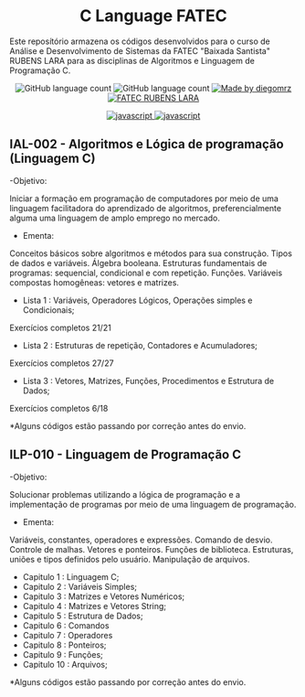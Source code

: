 <h1 align="center">
  C Language FATEC
</h1>

<p>Este reposítório armazena os códigos desenvolvidos para o curso de Análise e Desenvolvimento de Sistemas da FATEC "Baixada Santista" RUBENS LARA para as disciplinas de Algoritmos e Linguagem de Programação C. </p>

<p align="center">
  <img alt="GitHub language count" src="https://img.shields.io/github/last-commit/diegomrz/c-language-fatec">
  
  <img alt="GitHub language count" src="https://img.shields.io/github/languages/count/diegomrz/c-language-fatec">
  
  <a href="https://www.linkedin.com/in/diegomrz/">
    <img alt="Made by diegomrz" src="https://img.shields.io/badge/linkedin-diegomrz-blue">
  </a>

  <a href="https://skylab.rocketseat.com.br/journey/starter">
    <img alt="FATEC RUBENS LARA" src="https://img.shields.io/badge/ADS-Fatec Rubens Lara-blue">
  </a>
  
</p>
  <p align="center">
      <a href="https://fatecrl.edu.br/cursos/analise-e-desenvolvimento-de-sistemas/grades">
        <img alt="javascript" src="https://img.shields.io/badge/Algorítmos-IAL002-brightgreen"> 
      </a>
      <a href="https://fatecrl.edu.br/cursos/analise-e-desenvolvimento-de-sistemas/grades">
        <img alt="javascript" src="https://img.shields.io/badge/Linguagem C-ILP010-brightgreen"> 
      </a>
  </p>
  

## IAL-002 - Algoritmos e Lógica de programação (Linguagem C)
-Objetivo:
<p>Iniciar a formação em programação de computadores por meio de uma linguagem facilitadora do aprendizado de algoritmos, preferencialmente alguma uma linguagem de amplo emprego no mercado. </p>

- Ementa:
<p>Conceitos básicos sobre algoritmos e métodos para sua construção. Tipos de dados e variáveis. Álgebra booleana. Estruturas fundamentais de programas: sequencial, condicional e com repetição. Funções. Variáveis compostas homogêneas: vetores e matrizes. </p>
  
- Lista 1 : Variáveis, Operadores Lógicos, Operações simples e Condicionais; 
<p> Exercícios completos 21/21</p>

- Lista 2 : Estruturas de repetição, Contadores e Acumuladores; 
<p> Exercícios completos 27/27</p>

- Lista 3 : Vetores, Matrizes, Funções, Procedimentos e Estrutura de Dados;
<p> Exercícios completos 6/18</p>
<p> *Alguns códigos estão passando por correção antes do envio.</p>


## ILP-010 - Linguagem de Programação C
-Objetivo:
<p>Solucionar problemas utilizando a lógica de programação e a implementação de programas por meio de uma linguagem de programação.  </p>

- Ementa:
<p>Variáveis, constantes, operadores e expressões. Comando de desvio. Controle de malhas. Vetores e ponteiros. Funções de biblioteca. Estruturas, uniões e tipos definidos pelo usuário. Manipulação de arquivos.  </p>

- Capitulo 1 : Linguagem C; 
- Capitulo 2 : Variáveis Simples; 
- Capitulo 3 : Matrizes e Vetores Numéricos;
- Capitulo 4 : Matrizes e Vetores String;
- Capitulo 5 : Estrutura de Dados;
- Capitulo 6 : Comandos
- Capitulo 7 : Operadores
- Capitulo 8 : Ponteiros;
- Capitulo 9 : Funções;
- Capitulo 10 : Arquivos;
<p> *Alguns códigos estão passando por correção antes do envio.</p>
